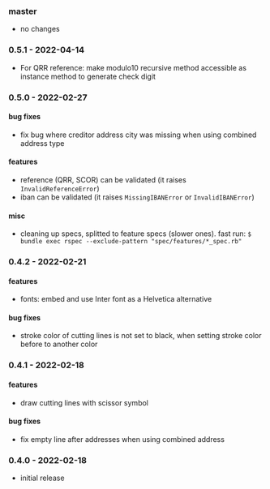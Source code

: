 ### master

* no changes

### 0.5.1 - 2022-04-14

* For QRR reference: make modulo10 recursive method accessible as instance method to generate check digit

### 0.5.0 - 2022-02-27

#### bug fixes

* fix bug where creditor address city was missing when using combined address type

#### features

* reference (QRR, SCOR) can be validated (it raises `InvalidReferenceError`)
* iban can be validated (it raises `MissingIBANError` or `InvalidIBANError`)

#### misc

* cleaning up specs, splitted to feature specs (slower ones). fast run: `$ bundle exec rspec --exclude-pattern "spec/features/*_spec.rb"`

### 0.4.2 - 2022-02-21

#### features

* fonts: embed and use Inter font as a Helvetica alternative

#### bug fixes

* stroke color of cutting lines is not set to black, when setting stroke color before to another color

### 0.4.1 - 2022-02-18

#### features

* draw cutting lines with scissor symbol

#### bug fixes

* fix empty line after addresses when using combined address

### 0.4.0 - 2022-02-18

* initial release
